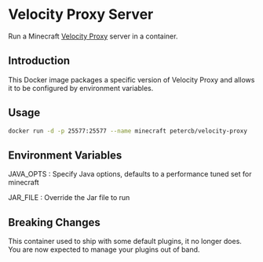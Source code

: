# Velocity Proxy Server

Run a Minecraft [Velocity Proxy](https://papermc.io/software/velocity) server in
a container.

## Introduction

This Docker image packages a specific version of Velocity Proxy and allows it to
be configured by environment variables.

## Usage

```bash
docker run -d -p 25577:25577 --name minecraft petercb/velocity-proxy
```

## Environment Variables

JAVA_OPTS : Specify Java options, defaults to a performance tuned set for
minecraft

JAR_FILE : Override the Jar file to run

## Breaking Changes

This container used to ship with some default plugins, it no longer does. You
are now expected to manage your plugins out of band.
